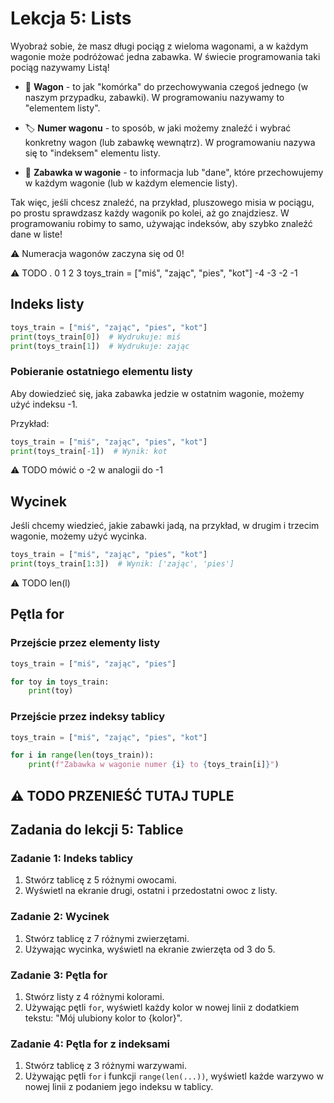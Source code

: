 # Lekcja 5: Lists
Wyobraź sobie, że masz długi pociąg z wieloma wagonami, a w każdym wagonie może podróżować jedna zabawka.
W świecie programowania taki pociąg nazywamy Listą!

- 🚃 **Wagon** - to jak "komórka" do przechowywania czegoś jednego (w naszym przypadku, zabawki). W programowaniu nazywamy to "elementem listy".
  
- 🏷️ **Numer wagonu** - to sposób, w jaki możemy znaleźć i wybrać konkretny wagon (lub zabawkę wewnątrz). W programowaniu nazywa się to "indeksem" elementu listy.

- 🧸 **Zabawka w wagonie** - to informacja lub "dane", które przechowujemy w każdym wagonie (lub w każdym elemencie listy).

Tak więc, jeśli chcesz znaleźć, na przykład, pluszowego misia w pociągu, po prostu sprawdzasz każdy wagonik po kolei, aż go znajdziesz. W programowaniu robimy to samo, używając indeksów, aby szybko znaleźć dane w liste!

:warning: Numeracja wagonów zaczyna się od 0!

:warning: TODO
.                              0                 1                  2            3
toys_train = ["miś", "zając", "pies", "kot"]
                              -4                -3              -2               -1

## Indeks listy

```python
toys_train = ["miś", "zając", "pies", "kot"]
print(toys_train[0])  # Wydrukuje: miś
print(toys_train[1])  # Wydrukuje: zając
```

### Pobieranie ostatniego elementu listy

Aby dowiedzieć się, jaka zabawka jedzie w ostatnim wagonie, możemy użyć indeksu -1.

Przykład:

```python
toys_train = ["miś", "zając", "pies", "kot"]
print(toys_train[-1])  # Wynik: kot
```
:warning: TODO mówić o -2 w analogii do -1

## Wycinek
Jeśli chcemy wiedzieć, jakie zabawki jadą, na przykład, w drugim i trzecim wagonie, możemy użyć wycinka.

```python
toys_train = ["miś", "zając", "pies", "kot"]
print(toys_train[1:3])  # Wynik: ['zając', 'pies']
```
:warning: TODO len(l)

## Pętla for

### Przejście przez elementy listy

```python
toys_train = ["miś", "zając", "pies"]

for toy in toys_train:
    print(toy)
```

### Przejście przez indeksy tablicy

```python
toys_train = ["miś", "zając", "pies", "kot"]

for i in range(len(toys_train)):
    print(f"Zabawka w wagonie numer {i} to {toys_train[i]}")
```

:warning: TODO PRZENIEŚĆ TUTAJ TUPLE
---

## Zadania do lekcji 5: Tablice

### Zadanie 1: Indeks tablicy

1. Stwórz tablicę z 5 różnymi owocami.
2. Wyświetl na ekranie drugi, ostatni i przedostatni owoc z listy.

### Zadanie 2: Wycinek

1. Stwórz tablicę z 7 różnymi zwierzętami.
2. Używając wycinka, wyświetl na ekranie zwierzęta od 3 do 5.

### Zadanie 3: Pętla for

1. Stwórz listy z 4 różnymi kolorami.
2. Używając pętli `for`, wyświetl każdy kolor w nowej linii z dodatkiem tekstu: "Mój ulubiony kolor to {kolor}".

### Zadanie 4: Pętla for z indeksami

1. Stwórz tablicę z 3 różnymi warzywami.
2. Używając pętli `for` i funkcji `range(len(...))`, wyświetl każde warzywo w nowej linii z podaniem jego indeksu w tablicy.
